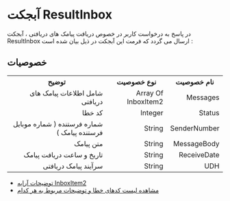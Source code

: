# آبجکت ResultInbox

در پاسخ به درخواست کاربر در خصوص دریافت پیامک های دریافتی ، آبجکت ResultInbox ارسال می گردد که فرمت این آبجکت در ذیل بیان شده است :

## خصوصیات

<table dir="rtl" align="center">
<tr><th>نام خصوصیت</th><th>نوع خصوصیت</th><th>توضیح</th></tr>
<tr><td>Messages</td><td>Array Of InboxItem2</td><td>شامل اطلاعات پیامک های دریافتی</td></tr>
<tr><td>Status</td><td>Integer</td><td>کد خطا</td></tr>
<tr><td>SenderNumber</td><td>String</td><td>شماره فرستنده ( شماره موبایل فرستنده پیامک )</td></tr>
<tr><td>MessageBody</td><td>String</td><td>متن پیامک</td></tr>
<tr><td>ReceiveDate</td><td>String</td><td>تاریخ و ساعت دریافت پیامک</td></tr>
<tr><td>UDH</td><td>String</td><td>سرآیند پیامک دریافتی</td></tr>
</table>

- [ توضیحات آرایه InboxItem2](https://github.com/sunwaysms/soap/blob/main/Objects/InboxItem2.md)
- [مشاهده لیست کدهای خطا و توضیحات مربوط به هر کدام](https://github.com/sunwaysms/soap/blob/main/Errors.md)